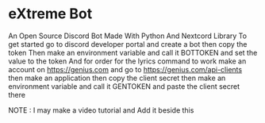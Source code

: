 # eXtreme Bot 
An Open Source Discord Bot Made With Python And Nextcord Library
To get started go to discord developer portal and create a bot then copy the token 
Then make an environment variable and call it BOTTOKEN and set the value to the token
And for order for the lyrics command to work make an account on https://genius.com and go to https://genius.com/api-clients 
then make an application then copy the client secret then make an environment variable and call it GENTOKEN and paste the client secret there 

NOTE : I may make a video tutorial and Add it beside this 

